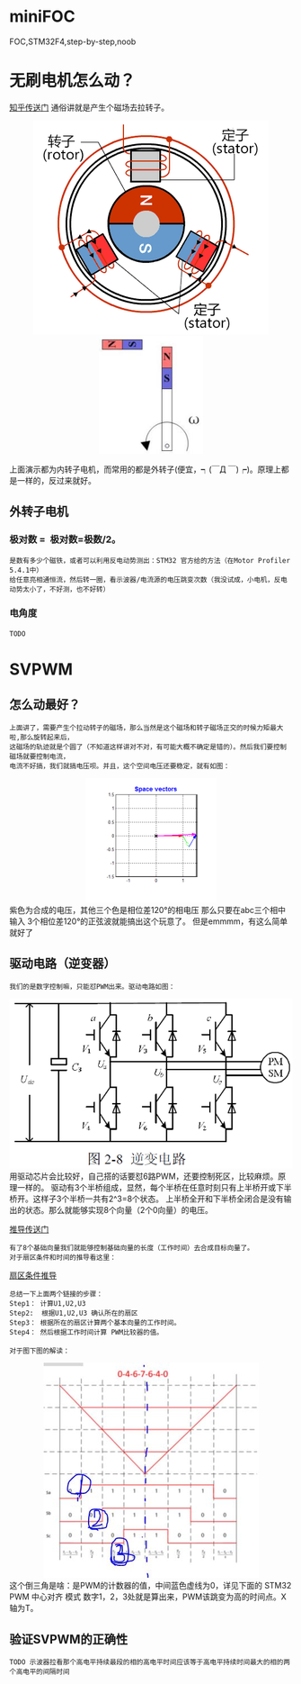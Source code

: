 # miniFOC
FOC,STM32F4,step-by-step,noob

# 无刷电机怎么动？

[知乎传送门](https://www.zhihu.com/search?q=%E6%97%A0%E5%88%B7%E7%94%B5%E6%9C%BA%E5%8E%9F%E7%90%86&utm_content=search_suggestion&type=content
)
通俗讲就是产生个磁场去拉转子。
<div align=center><img src="https://github.com/CXianRen/miniFOC/blob/master/img/BLDC原理.gif"/></div>
<div align=center><img src="https://github.com/CXianRen/miniFOC/blob/master/img/q轴磁场.png"/></div>

上面演示都为内转子电机，而常用的都是外转子(便宜，┑(￣Д ￣)┍)。原理上都是一样的，反过来就好。

## 外转子电机
### 极对数 = 极对数=极数/2。 
    是数有多少个磁铁，或者可以利用反电动势测出：STM32 官方给的方法（在Motor Profiler 5.4.1中）
    给任意亮相通恒流，然后转一圈，看示波器/电流源的电压跳变次数（我没试成，小电机，反电动势太小了，不好测，也不好转）
### 电角度 
    TODO

# SVPWM
## 怎么动最好？
    上面讲了，需要产生个拉动转子的磁场，那么当然是这个磁场和转子磁场正交的时候力矩最大啦,那么旋转起来后，
    这磁场的轨迹就是个圆了（不知道这样讲对不对，有可能大概不确定是错的）。然后我们要控制磁场就要控制电流，
    电流不好搞，我们就搞电压呗。并且，这个空间电压还要稳定，就有如图：

<div align=center><img src="https://github.com/CXianRen/miniFOC/blob/master/img/Space_vectors.gif"/></div>  
    紫色为合成的电压，其他三个色是相位差120°的相电压
    那么只要在abc三个相中输入 3个相位差120°的正弦波就能搞出这个玩意了。
    但是emmmm，有这么简单就好了

## 驱动电路（逆变器）
    我们的是数字控制嘛，只能怼PWM出来。驱动电路如图：
<div align=center><img src="https://github.com/CXianRen/miniFOC/blob/master/img/驱动器.png"/></div>
    用驱动芯片会比较好，自己搭的话要怼6路PWM，还要控制死区，比较麻烦。原理一样的。
    驱动有3个半桥组成，显然，每个半桥在任意时刻只有上半桥开或下半桥开。这样子3个半桥一共有2^3=8个状态。
    上半桥全开和下半桥全闭合是没有输出的状态。那么就能够实现8个向量（2个0向量）的电压。
    
[推导传送门](https://blog.csdn.net/qlexcel/article/details/74787619#comments)

    有了8个基础向量我们就能够控制基础向量的长度（工作时间）去合成目标向量了。
    对于扇区条件和时间的推导看这里：
[扇区条件推导](https://blog.csdn.net/michaelf/article/details/94013805)

    总结一下上面两个链接的步骤：
    Step1： 计算U1,U2,U3
    Step2:  根据U1,U2,U3 确认所在的扇区
    Step3： 根据所在的扇区计算两个基本向量的工作时间。
    Step4： 然后根据工作时间计算 PWM比较器的值。

    对于图下图的解读：
<div align=center><img src="https://github.com/CXianRen/miniFOC/blob/master/img/发波图.JPG"/></div>
    这个倒三角是啥：是PWM的计数器的值，中间蓝色虚线为0，详见下面的 STM32 PWM 中心对齐 模式
    数字1，2，3处就是算出来，PWM该跳变为高的时间点。X轴为T。
    
## 验证SVPWM的正确性
    TODO 示波器拉看那个高电平持续最段的相的高电平时间应该等于高电平持续时间最大的相的两个高电平的间隔时间